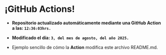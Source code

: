 # ¡GitHub Actions!
* **Repositorio actualizado automáticamente mediante una GitHub Action a las: `12:36:03hrs.`**
* **Modificado el día: `3, del mes de agosto, del año 2025.`**

* Ejemplo sencillo de cómo la **Action** modifica este archivo README.md.
